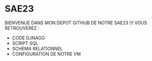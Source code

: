 # SAE23
BIENVENUE DANS MON DEPOT GITHUB DE NOTRE SAE23 !!!
VOUS RETROUVEREZ :
- CODE DJNAGO
- SCRIPT SQL
- SCHEMA RELATIONNEL
- CONFIGURATION DE NOTRE VM

